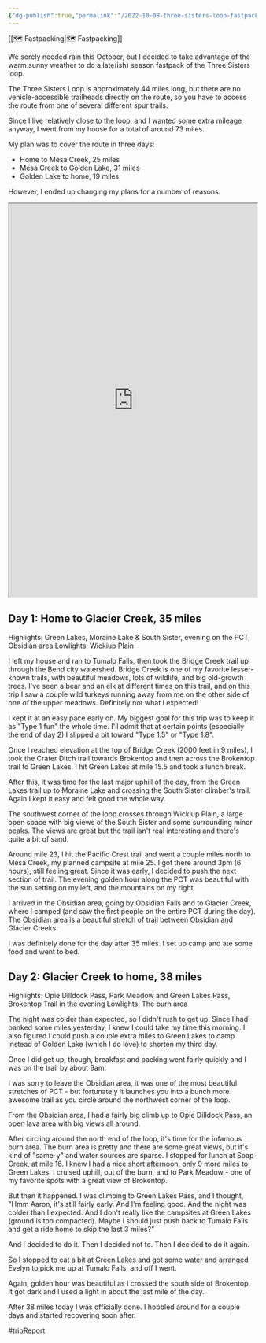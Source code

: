 ```yaml
---
{"dg-publish":true,"permalink":"/2022-10-08-three-sisters-loop-fastpack/"}
---
```



[[🗺️ Fastpacking\|🗺️ Fastpacking]]

We sorely needed rain this October, but I decided to take advantage of the warm sunny weather to do a late(ish) season fastpack of the Three Sisters loop.

The Three Sisters Loop is approximately 44 miles long, but there are no vehicle-accessible trailheads directly on the route, so you have to access the route from one of several different spur trails.

Since I live relatively close to the loop, and I wanted some extra mileage anyway, I went from my house for a total of around 73 miles.

My plan was to cover the route in three days:

* Home to Mesa Creek, 25 miles
* Mesa Creek to Golden Lake, 31 miles
* Golden Lake to home, 19 miles

However, I ended up changing my plans for a number of reasons.

<iframe src="https://photoprism.ajy.co/s/2qiixcgksv/2022-10-08-three-sisters-loop" height="800" width="100%"></iframe>

## Day 1: Home to Glacier Creek, 35 miles

Highlights: Green Lakes, Moraine Lake & South Sister, evening on the PCT, Obsidian area
Lowlights: Wickiup Plain

I left my house and ran to Tumalo Falls, then took the Bridge Creek trail up through the Bend city watershed. Bridge Creek is one of my favorite lesser-known trails, with beautiful meadows, lots of wildlife, and big old-growth trees. I've seen a bear and an elk at different times on this trail, and on this trip I saw a couple wild turkeys running away from me on the other side of one of the upper meadows. Definitely not what I expected!

I kept it at an easy pace early on. My biggest goal for this trip was to keep it as "Type 1 fun" the whole time. I'll admit that at certain points (especially the end of day 2) I slipped a bit toward "Type 1.5" or "Type 1.8".

Once I reached elevation at the top of Bridge Creek (2000 feet in 9 miles), I took the Crater Ditch trail towards Brokentop and then across the Brokentop trail to Green Lakes. I hit Green Lakes at mile 15.5 and took a lunch break.

After this, it was time for the last major uphill of the day, from the Green Lakes trail up to Moraine Lake and crossing the South Sister climber's trail. Again I kept it easy and felt good the whole way.

The southwest corner of the loop crosses through Wickiup Plain, a large open space with big views of the South Sister and some surrounding minor peaks. The views are great but the trail isn't real interesting and there's quite a bit of sand.

Around mile 23, I hit the Pacific Crest trail and went a couple miles north to Mesa Creek, my planned campsite at mile 25. I got there around 3pm (6 hours), still feeling great. Since it was early, I decided to push the next section of trail. The evening golden hour along the PCT was beautiful with the sun setting on my left, and the mountains on my right.

I arrived in the Obsidian area, going by Obsidian Falls and to Glacier Creek, where I camped (and saw the first people on the entire PCT during the day). The Obsidian area is a beautiful stretch of trail between Obsidian and Glacier Creeks.

I was definitely done for the day after 35 miles. I set up camp and ate some food and went to bed.

## Day 2: Glacier Creek to home, 38 miles

Highlights: Opie Dilldock Pass, Park Meadow and Green Lakes Pass, Brokentop Trail in the evening
Lowlights: The burn area

The night was colder than expected, so I didn't rush to get up. Since I had banked some miles yesterday, I knew I could take my time this morning. I also figured I could push a couple extra miles to Green Lakes to camp instead of Golden Lake (which I do love) to shorten my third day.

Once I did get up, though, breakfast and packing went fairly quickly and I was on the trail by about 9am.

I was sorry to leave the Obsidian area, it was one of the most beautiful stretches of PCT - but fortunately it launches you into a bunch more awesome trail as you circle around the northwest corner of the loop.

From the Obsidian area, I had a fairly big climb up to Opie Dilldock Pass, an open lava area with big views all around.

After circling around the north end of the loop, it's time for the infamous burn area. The burn area is pretty and there are some great views, but it's kind of "same-y" and water sources are sparse. I stopped for lunch at Soap Creek, at mile 16. I knew I had a nice short afternoon, only 9 more miles to Green Lakes. I cruised uphill, out of the burn, and to Park Meadow - one of my favorite spots with a great view of Brokentop.

But then it happened. I was climbing to Green Lakes Pass, and I thought, "Hmm Aaron, it's still fairly early. And I'm feeling good. And the night was colder than I expected. And I don't really like the campsites at Green Lakes (ground is too compacted). Maybe I should just push back to Tumalo Falls and get a ride home to skip the last 3 miles?"

And I decided to do it. Then I decided not to. Then I decided to do it again.

So I stopped to eat a bit at Green Lakes and got some water and arranged Evelyn to pick me up at Tumalo Falls, and off I went.

Again, golden hour was beautiful as I crossed the south side of Brokentop. It got dark and I used a light in about the last mile of the day.

After 38 miles today I was officially done. I hobbled around for a couple days and started recovering soon after.

#tripReport 